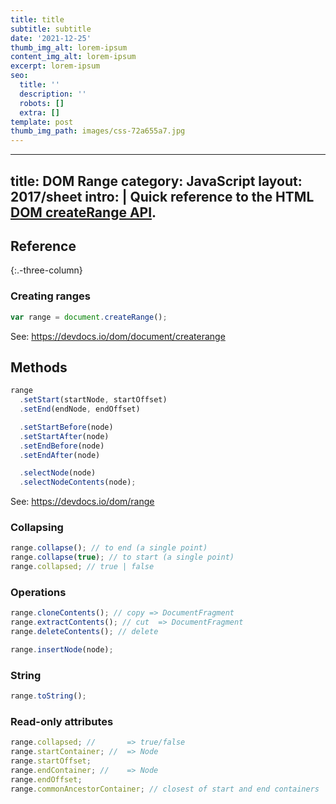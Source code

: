 ```yaml
---
title: title
subtitle: subtitle
date: '2021-12-25'
thumb_img_alt: lorem-ipsum
content_img_alt: lorem-ipsum
excerpt: lorem-ipsum
seo:
  title: ''
  description: ''
  robots: []
  extra: []
template: post
thumb_img_path: images/css-72a655a7.jpg
---
```

---
title: DOM Range
category: JavaScript
layout: 2017/sheet
intro: |
  Quick reference to the HTML [DOM createRange API](https://devdocs.io/dom/range).
---

## Reference

{:.-three-column}

### Creating ranges

```js
var range = document.createRange();
```

See: <https://devdocs.io/dom/document/createrange>

## Methods

```js
range
  .setStart(startNode, startOffset)
  .setEnd(endNode, endOffset)

  .setStartBefore(node)
  .setStartAfter(node)
  .setEndBefore(node)
  .setEndAfter(node)

  .selectNode(node)
  .selectNodeContents(node);
```

See: <https://devdocs.io/dom/range>

### Collapsing

```js
range.collapse(); // to end (a single point)
range.collapse(true); // to start (a single point)
range.collapsed; // true | false
```

### Operations

```js
range.cloneContents(); // copy => DocumentFragment
range.extractContents(); // cut  => DocumentFragment
range.deleteContents(); // delete
```

```js
range.insertNode(node);
```

### String

```js
range.toString();
```

### Read-only attributes

```js
range.collapsed; //       => true/false
range.startContainer; //  => Node
range.startOffset;
range.endContainer; //    => Node
range.endOffset;
range.commonAncestorContainer; // closest of start and end containers
```
